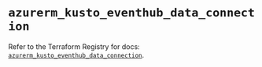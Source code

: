 # `azurerm_kusto_eventhub_data_connection`

Refer to the Terraform Registry for docs: [`azurerm_kusto_eventhub_data_connection`](https://registry.terraform.io/providers/hashicorp/azurerm/4.1.0/docs/resources/kusto_eventhub_data_connection).
